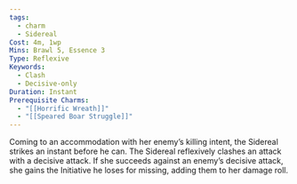 ```yaml
---
tags:
  - charm
  - Sidereal
Cost: 4m, 1wp
Mins: Brawl 5, Essence 3
Type: Reflexive
Keywords:
  - Clash
  - Decisive-only
Duration: Instant
Prerequisite Charms:
  - "[[Horrific Wreath]]"
  - "[[Speared Boar Struggle]]"
---
```

Coming to an accommodation with her enemy’s killing intent, the Sidereal strikes an instant before he can. The Sidereal reflexively clashes an attack with a decisive attack. If she succeeds against an enemy’s decisive attack, she gains the Initiative he loses for missing, adding them to her damage roll.